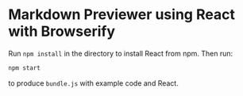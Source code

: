 # Markdown Previewer using React with Browserify

Run `npm install` in the directory to install React from npm. Then run:

```sh
npm start
```

to produce `bundle.js` with example code and React.

